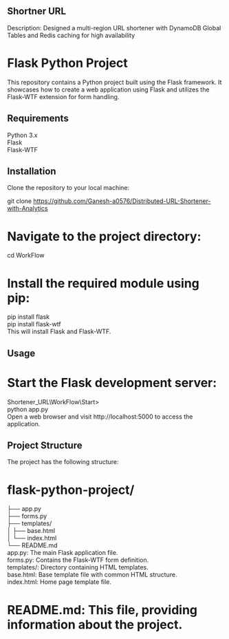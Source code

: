 ## Shortner URL
Description: Designed a multi-region URL shortener with DynamoDB Global Tables and Redis caching for high availability <br>

# Flask Python Project<br>
This repository contains a Python project built using the Flask framework. It showcases how to create a web application using Flask and utilizes the Flask-WTF extension for form handling.<br>

## Requirements
Python 3.x <br>
Flask <br>
Flask-WTF <br>
## Installation
Clone the repository to your local machine:

git clone https://github.com/Ganesh-a0576/Distributed-URL-Shortener-with-Analytics
# Navigate to the project directory:

cd WorkFlow<br>
# Install the required module using pip:

pip install flask<br>
pip install flask-wtf<br>
This will install Flask and Flask-WTF.<br>

## Usage
# Start the Flask development server:
Shortener_URL\WorkFlow\Start> <br> 
python app.py <br>
Open a web browser and visit http://localhost:5000 to access the application.

## Project Structure
The project has the following structure:

# flask-python-project/
   ├── app.py <br>
   ├── forms.py <br>
   ├── templates/ <br>
   │   ├── base.html <br>
   │   └── index.html <br>
   └── README.md<br>
app.py: The main Flask application file. <br>
forms.py: Contains the Flask-WTF form definition.<br>
templates/: Directory containing HTML templates.<br>
base.html: Base template file with common HTML structure.<br>
index.html: Home page template file.
# README.md: This file, providing information about the project.
